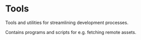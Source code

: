 # Tools

Tools and utilities for streamlining development processes.

Contains programs and scripts for e.g. fetching remote assets.
